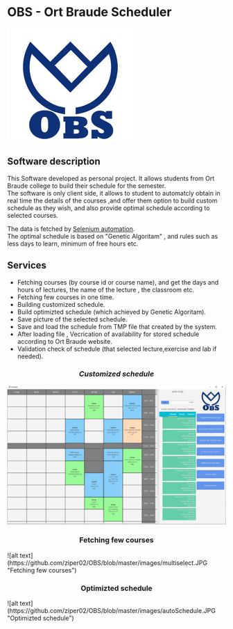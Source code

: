  # OBS - Ort Braude Scheduler
![OBS_logo.png](https://github.com/ziper02/OBS/blob/master/images/OBS_logo.png "OBS Logo")


## Software description  
This Software developed as personal project. It allows students from Ort Braude college to build their schedule for the semester.  
The software is only client side, it allows to student to automatcly obtain in real time the details of the courses ,and offer them option to build custom schedule as they wish, and also provide optimal schedule according to selected courses.  
  
The data is fetched by [Selenium automation](https://www.selenium.dev/).  
The optimal schedule is based on "Genetic Algoritam" , and rules such as less days to learn, minimum of free hours etc.
  
  
## Services  
* Fetching courses (by course id or course name), and get the days and hours of lectures, the name of the lecture , the classroom etc.
* Fetching few courses in one time.
* Building customized schedule.
* Build optimizted schedule (which achieved by Genetic Algoritam).
* Save picture of the selected schedule.
* Save and load the schedule from TMP file that created by the system.
* After loading file , Vecrication of availability for stored schedule according to Ort Braude website.
* Validation check of schedule (that selected lecture,exercise and lab if needed).

### _<p align="center"> Customized schedule </p>_

![alt text](https://github.com/ziper02/OBS/blob/master/images/obs.JPG "Customized schedule")
  
<center> <h3>Fetching few courses</h3> </center>  
![alt text](https://github.com/ziper02/OBS/blob/master/images/multiselect.JPG "Fetching few courses")
  
<center> <h3>Optimizted schedule</h3> </center>  
![alt text](https://github.com/ziper02/OBS/blob/master/images/autoSchedule.JPG "Optimizted schedule")

